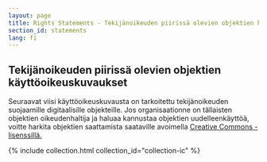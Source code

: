 ```yaml
---
layout: page
title: Rights Statements - Tekijänoikeuden piirissä olevien objektien käyttöoikeuskuvaukset
section_id: statements
lang: fi
---
```


## Tekijänoikeuden piirissä olevien objektien käyttöoikeuskuvaukset

Seuraavat viisi käyttöoikeuskuvausta on tarkoitettu tekijänoikeuden suojaamille digitaalisille objekteille. Jos organisaationne on tällaisten objektien oikeudenhaltija ja haluaa kannustaa objektien uudelleenkäyttöä, voitte harkita objektien saattamista saataville avoimella [Creative Commons -lisenssillä.](https://creativecommons.org/licenses/)

{% include collection.html collection_id="collection-ic" %}

